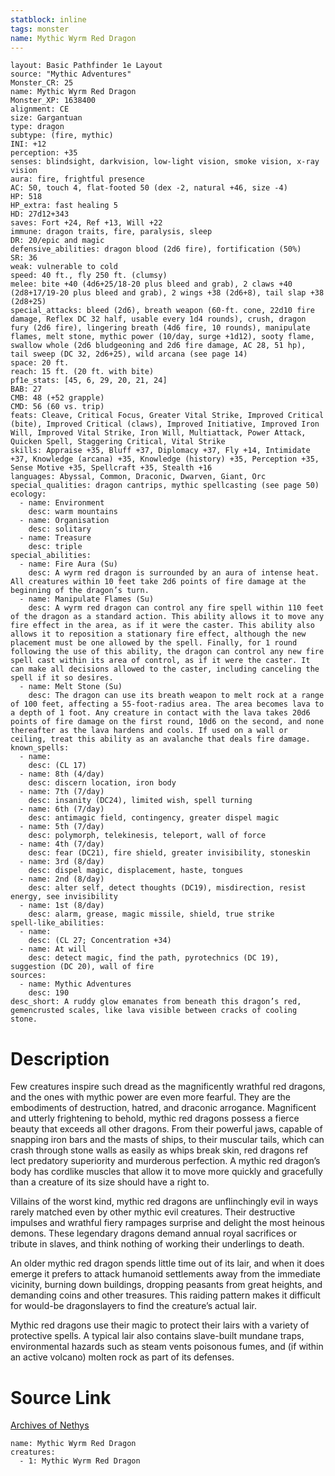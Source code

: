 ```yaml
---
statblock: inline
tags: monster
name: Mythic Wyrm Red Dragon
---
```

```statblock
layout: Basic Pathfinder 1e Layout
source: "Mythic Adventures"
Monster_CR: 25
name: Mythic Wyrm Red Dragon
Monster_XP: 1638400
alignment: CE
size: Gargantuan
type: dragon
subtype: (fire, mythic)
INI: +12
perception: +35
senses: blindsight, darkvision, low-light vision, smoke vision, x-ray vision
aura: fire, frightful presence
AC: 50, touch 4, flat-footed 50 (dex -2, natural +46, size -4)
HP: 518
HP_extra: fast healing 5
HD: 27d12+343
saves: Fort +24, Ref +13, Will +22
immune: dragon traits, fire, paralysis, sleep
DR: 20/epic and magic
defensive_abilities: dragon blood (2d6 fire), fortification (50%)
SR: 36
weak: vulnerable to cold
speed: 40 ft., fly 250 ft. (clumsy)
melee: bite +40 (4d6+25/18-20 plus bleed and grab), 2 claws +40 (2d8+17/19-20 plus bleed and grab), 2 wings +38 (2d6+8), tail slap +38 (2d8+25)
special_attacks: bleed (2d6), breath weapon (60-ft. cone, 22d10 fire damage, Reflex DC 32 half, usable every 1d4 rounds), crush, dragon fury (2d6 fire), lingering breath (4d6 fire, 10 rounds), manipulate flames, melt stone, mythic power (10/day, surge +1d12), sooty flame, swallow whole (2d6 bludgeoning and 2d6 fire damage, AC 28, 51 hp), tail sweep (DC 32, 2d6+25), wild arcana (see page 14)
space: 20 ft.
reach: 15 ft. (20 ft. with bite)
pf1e_stats: [45, 6, 29, 20, 21, 24]
BAB: 27
CMB: 48 (+52 grapple)
CMD: 56 (60 vs. trip)
feats: Cleave, Critical Focus, Greater Vital Strike, Improved Critical (bite), Improved Critical (claws), Improved Initiative, Improved Iron Will, Improved Vital Strike, Iron Will, Multiattack, Power Attack, Quicken Spell, Staggering Critical, Vital Strike
skills: Appraise +35, Bluff +37, Diplomacy +37, Fly +14, Intimidate +37, Knowledge (arcana) +35, Knowledge (history) +35, Perception +35, Sense Motive +35, Spellcraft +35, Stealth +16
languages: Abyssal, Common, Draconic, Dwarven, Giant, Orc
special_qualities: dragon cantrips, mythic spellcasting (see page 50)
ecology:
  - name: Environment
    desc: warm mountains
  - name: Organisation
    desc: solitary
  - name: Treasure
    desc: triple
special_abilities:
  - name: Fire Aura (Su)
    desc: A wyrm red dragon is surrounded by an aura of intense heat. All creatures within 10 feet take 2d6 points of fire damage at the beginning of the dragon’s turn.
  - name: Manipulate Flames (Su)
    desc: A wyrm red dragon can control any fire spell within 110 feet of the dragon as a standard action. This ability allows it to move any fire effect in the area, as if it were the caster. This ability also allows it to reposition a stationary fire effect, although the new placement must be one allowed by the spell. Finally, for 1 round following the use of this ability, the dragon can control any new fire spell cast within its area of control, as if it were the caster. It can make all decisions allowed to the caster, including canceling the spell if it so desires.
  - name: Melt Stone (Su)
    desc: The dragon can use its breath weapon to melt rock at a range of 100 feet, affecting a 55-foot-radius area. The area becomes lava to a depth of 1 foot. Any creature in contact with the lava takes 20d6 points of fire damage on the first round, 10d6 on the second, and none thereafter as the lava hardens and cools. If used on a wall or ceiling, treat this ability as an avalanche that deals fire damage.
known_spells:
  - name:
    desc: (CL 17)
  - name: 8th (4/day)
    desc: discern location, iron body
  - name: 7th (7/day)
    desc: insanity (DC24), limited wish, spell turning
  - name: 6th (7/day)
    desc: antimagic field, contingency, greater dispel magic
  - name: 5th (7/day)
    desc: polymorph, telekinesis, teleport, wall of force
  - name: 4th (7/day)
    desc: fear (DC21), fire shield, greater invisibility, stoneskin
  - name: 3rd (8/day)
    desc: dispel magic, displacement, haste, tongues
  - name: 2nd (8/day)
    desc: alter self, detect thoughts (DC19), misdirection, resist energy, see invisibility
  - name: 1st (8/day)
    desc: alarm, grease, magic missile, shield, true strike
spell-like_abilities:
  - name:
    desc: (CL 27; Concentration +34)
  - name: At will
    desc: detect magic, find the path, pyrotechnics (DC 19), suggestion (DC 20), wall of fire
sources:
  - name: Mythic Adventures
    desc: 190
desc_short: A ruddy glow emanates from beneath this dragon’s red, gemencrusted scales, like lava visible between cracks of cooling stone.
```
# Description
Few creatures inspire such dread as the magnificently wrathful red dragons, and the ones with mythic power are even more fearful. They are the embodiments of destruction, hatred, and draconic arrogance. Magnificent and utterly frightening to behold, mythic red dragons possess a fierce beauty that exceeds all other dragons. From their powerful jaws, capable of snapping iron bars and the masts of ships, to their muscular tails, which can crash through stone walls as easily as whips break skin, red dragons ref lect predatory superiority and murderous perfection. A mythic red dragon’s body has cordlike muscles that allow it to move more quickly and gracefully than a creature of its size should have a right to.

Villains of the worst kind, mythic red dragons are unflinchingly evil in ways rarely matched even by other mythic evil creatures. Their destructive impulses and wrathful fiery rampages surprise and delight the most heinous demons. These legendary dragons demand annual royal sacrifices or tribute in slaves, and think nothing of working their underlings to death.

An older mythic red dragon spends little time out of its lair, and when it does emerge it prefers to attack humanoid settlements away from the immediate vicinity, burning down buildings, dropping peasants from great heights, and demanding coins and other treasures. This raiding pattern makes it difficult for would-be dragonslayers to find the creature’s actual lair.

Mythic red dragons use their magic to protect their lairs with a variety of protective spells. A typical lair also contains slave-built mundane traps, environmental hazards such as steam vents poisonous fumes, and (if within an active volcano) molten rock as part of its defenses.
# Source Link
[Archives of Nethys](https://aonprd.com/MythicMonsterDisplay.aspx?ItemName=Wyrm%20Red%20Dragon)
```encounter-table
name: Mythic Wyrm Red Dragon
creatures:
  - 1: Mythic Wyrm Red Dragon
```
